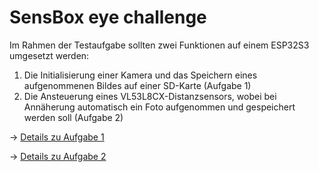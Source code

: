 # SensBox eye challenge

Im Rahmen der Testaufgabe sollten zwei Funktionen auf einem ESP32S3 umgesetzt werden:

1. Die Initialisierung einer Kamera und das Speichern eines aufgenommenen Bildes auf einer SD-Karte (Aufgabe 1)
2. Die Ansteuerung eines VL53L8CX-Distanzsensors, wobei bei Annäherung automatisch ein Foto aufgenommen und gespeichert werden soll (Aufgabe 2)

→ [Details zu Aufgabe 1](taskOne/README.md)

→ [Details zu Aufgabe 2](taskTwo/README.md)
